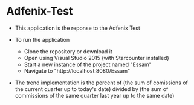 # Adfenix-Test
- This application is the reponse to the Adfenix Test 
- To run the application
	- Clone the repository or download it 
	- Open using Visual Studio 2015 (with Starcounter installed)
	- Start a new instance of the project named "Essam"
	- Navigate to "http://localhost:8080/Essam"

- The trend implementation is the percent of (the sum of comissions of the current quarter up to today's date) divided by (the sum of commissions of the same quarter last year up to the same date)



	